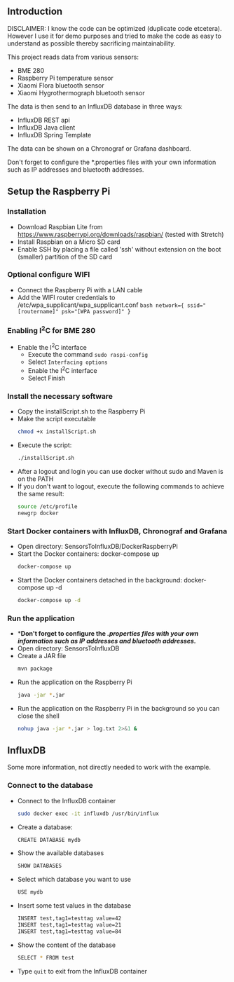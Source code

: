 ## Introduction
DISCLAIMER: I know the code can be optimized (duplicate code etcetera). However I use it for demo purposes and tried to make the code as easy to understand as possible thereby sacrificing maintainability.

This project reads data from various sensors:
- BME 280
- Raspberry Pi temperature sensor
- Xiaomi Flora bluetooth sensor
- Xiaomi Hygrothermograph bluetooth sensor

The data is then send to an InfluxDB database in three ways:
- InfluxDB REST api
- InfluxDB Java client
- InfluxDB Spring Template

The data can be shown on a Chronograf or Grafana dashboard.

Don't forget to configure the *.properties files with your own information such as IP addresses and bluetooth addresses.

## Setup the Raspberry Pi

### Installation
- Download Raspbian Lite from https://www.raspberrypi.org/downloads/raspbian/ (tested with Stretch)
- Install Raspbian on a Micro SD card
- Enable SSH by placing a file called 'ssh' without extension on the boot (smaller) partition of the SD card

### Optional configure WIFI
- Connect the Raspberry Pi with a LAN cable
- Add the WIFI router credentials to /etc/wpa_supplicant/wpa_supplicant.conf
        ```bash
        network={
            ssid="[routername]"
            psk="[WPA password]"
        }
        ```

### Enabling I<sup>2</sup>C for BME 280
- Enable the I<sup>2</sup>C interface
    - Execute the command ```sudo raspi-config```
    - Select ```Interfacing options```
    - Enable the I<sup>2</sup>C interface
    - Select Finish

### Install the necessary software
- Copy the installScript.sh to the Raspberry Pi
- Make the script executable
    ```bash
    chmod +x installScript.sh
    ```
- Execute the script: 
    ```bash
    ./installScript.sh
    ```
- After a logout and login you can use docker without sudo and Maven is on the PATH
- If you don't want to logout, execute the following commands to achieve the same result:
    ```bash
    source /etc/profile
    newgrp docker
    ```

### Start Docker containers with InfluxDB, Chronograf and Grafana
- Open directory: SensorsToInfluxDB/DockerRaspberryPi
- Start the Docker containers: docker-compose up
    ```bash
    docker-compose up
    ```
- Start the Docker containers detached in the background: docker-compose up -d
    ```bash
    docker-compose up -d
    ```


### Run the application
- ***Don't forget to configure the *.properties files with your own information such as IP addresses and bluetooth addresses.***
- Open directory: SensorsToInfluxDB
- Create a JAR file
    ```bash
    mvn package
    ```
- Run the application on the Raspberry Pi
    ```bash
    java -jar *.jar
    ```
- Run the application on the Raspberry Pi in the background so you can close the shell
    ```bash
    nohup java -jar *.jar > log.txt 2>&1 &
    ```

    

## InfluxDB
Some more information, not directly needed to work with the example.
### Connect to the database
- Connect to the InfluxDB container
	```bash
    sudo docker exec -it influxdb /usr/bin/influx
    ```
- Create a database:
    ```bash
    CREATE DATABASE mydb
    ```
- Show the available databases
    ```bash
    SHOW DATABASES
    ```
- Select which database you want to use
    ```bash
    USE mydb
    ```
- Insert some test values in the database
    ```bash
    INSERT test,tag1=testtag value=42
    INSERT test,tag1=testtag value=21
    INSERT test,tag1=testtag value=84
    ```
- Show the content of the database
    ```bash
    SELECT * FROM test
    ```
- Type ```quit``` to exit from the InfluxDB container

